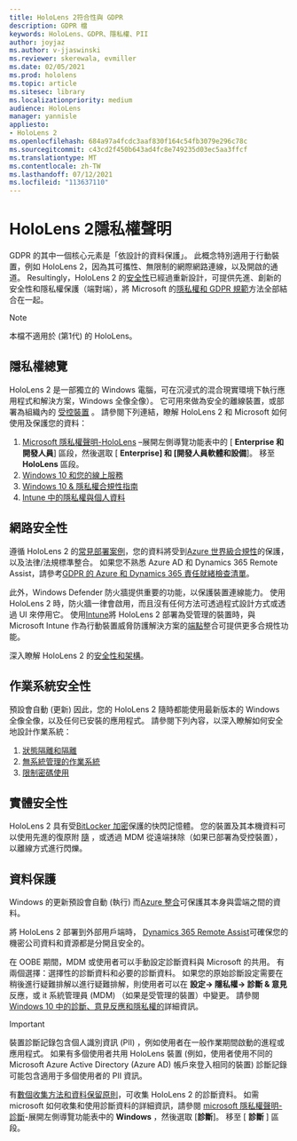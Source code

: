 ```yaml
---
title: HoloLens 2符合性與 GDPR
description: GDPR 檔
keywords: HoloLens、GDPR、隱私權、PII
author: joyjaz
ms.author: v-jjaswinski
ms.reviewer: skerewala, evmiller
ms.date: 02/05/2021
ms.prod: hololens
ms.topic: article
ms.sitesec: library
ms.localizationpriority: medium
audience: HoloLens
manager: yannisle
appliesto:
- HoloLens 2
ms.openlocfilehash: 684a97a4fcdc3aaf830f164c54fb3079e296c78c
ms.sourcegitcommit: c43cd2f450b643ad4fc8e749235d03ec5aa3ffcf
ms.translationtype: MT
ms.contentlocale: zh-TW
ms.lasthandoff: 07/12/2021
ms.locfileid: "113637110"
---
```

# <a name="hololens-2-privacy-statement"></a>HoloLens 2隱私權聲明

GDPR 的其中一個核心元素是「依設計的資料保護」。 此概念特別適用于行動裝置，例如 HoloLens 2，因為其可攜性、無限制的網際網路連線，以及開啟的通道。 Resultingly，HoloLens 2 的[安全性](/hololens/security-architecture)已經過重新設計，可提供先進、創新的安全性和隱私權保護（端對端），將 Microsoft 的[隱私權和 GDPR 規範](https://privacy.microsoft.com/)方法全部結合在一起。

 >[!NOTE]
> 本檔不適用於 (第1代) 的 HoloLens。

## <a name="privacy-overview"></a>隱私權總覽

HoloLens 2 是一部獨立的 Windows 電腦，可在沉浸式的混合現實環境下執行應用程式和解決方案，Windows 全像全像）。 它可用來做為安全的離線裝置，或部署為組織內的 [受控裝置](/mem/intune/fundamentals/windows-holographic-for-business) 。 請參閱下列連結，瞭解 HoloLens 2 和 Microsoft 如何使用及保護您的資料：

1. [Microsoft 隱私權聲明-HoloLens](https://privacy.microsoft.com/privacystatement) –展開左側導覽功能表中的 [ **Enterprise 和開發人員**] 區段，然後選取 [ **Enterprise] 和 [開發人員軟體和設備**]。 移至 **HoloLens** 區段。
2. [Windows 10 和您的線上服務](https://privacy.microsoft.com/windows10privacy)
3. [Windows 10 & 隱私權合規性指南](/windows/privacy/windows-10-and-privacy-compliance)
4. [Intune 中的隱私權與個人資料](/mem/intune/protect/privacy-personal-data)

## <a name="network-security"></a>網路安全性
遵循 HoloLens 2 的[常見部署案例](/hololens/common-scenarios)，您的資料將受到[Azure 世界級合規性](/azure/compliance/)的保護，以及法律/法規標準整合。 如果您不熟悉 Azure AD 和 Dynamics 365 Remote Assist，請參考[GDPR 的 Azure 和 Dynamics 365 責任就緒檢查清單](/compliance/regulatory/gdpr-arc-azure-dynamics)。

此外，Windows Defender 防火牆提供重要的功能，以保護裝置連線能力。 使用 HoloLens 2 時，防火牆一律會啟用，而且沒有任何方法可透過程式設計方式或透過 UI 來停用它。 使用[Intune](/mem/intune/protect/device-compliance-get-started)將 HoloLens 2 部署為受管理的裝置時，與 Microsoft Intune 作為行動裝置威脅防護解決方案的[端點](/mem/intune/protect/advanced-threat-protection)整合可提供更多合規性功能。

深入瞭解 HoloLens 2 的[安全性和架構](/hololens/security-architecture)。

## <a name="os-security"></a>作業系統安全性
預設會自動 (更新) 因此，您的 HoloLens 2 隨時都能使用最新版本的 Windows 全像全像，以及任何已安裝的應用程式。 請參閱下列內容，以深入瞭解如何安全地設計作業系統：

1. [狀態隔離和隔離](/hololens/security-state-separation-isolation)
1. [無系統管理的作業系統](/hololens/security-adminless-os)
1. [限制密碼使用](/hololens/security-limiting-password-use)

## <a name="physical-security"></a>實體安全性
HoloLens 2 具有受[BitLocker 加密](/hololens/security-encryption-data-protection)保護的快閃記憶體。 您的裝置及其本機資料可以使用先進的復原附 [隨](https://www.microsoft.com/p/advanced-recovery-companion/9p74z35sfrs8#activetab=pivot:overviewtab) ，或透過 MDM 從遠端抹除（如果已部署為受控裝置），以離線方式進行閃爍。

## <a name="data-protection"></a>資料保護
Windows 的更新預設會自動 (執行) 而[Azure 整合](/hololens/security-encryption-data-protection#Azure-integration)可保護其本身與雲端之間的資料。

將 HoloLens 2 部署到外部用戶端時， [Dynamics 365 Remote Assist](/hololens/hololens2-deployment-guide)可確保您的機密公司資料和資源都是分開且安全的。

在 OOBE 期間，MDM 或使用者可以手動設定診斷資料與 Microsoft 的共用。 有兩個選擇：選擇性的診斷資料和必要的診斷資料。 如果您的原始診斷設定需要在稍後進行疑難排解以進行疑難排解，則使用者可以在 **設定-> 隱私權-> 診斷 & 意見** 反應，或 it 系統管理員 (MDM) （如果是受管理的裝置）中變更。 請參閱[Windows 10 中的診斷、意見反應和隱私權的](https://support.microsoft.com/windows/diagnostics-feedback-and-privacy-in-windows-10-28808a2b-a31b-dd73-dcd3-4559a5199319)詳細資訊。

> [!Important]
> 裝置診斷記錄包含個人識別資訊 (PII) ，例如使用者在一般作業期間啟動的進程或應用程式。 如果有多個使用者共用 HoloLens 裝置 (例如，使用者使用不同的 Microsoft Azure Active Directory (Azure AD) 帳戶來登入相同的裝置) 診斷記錄可能包含適用于多個使用者的 PII 資訊。

有[數個收集方法和資料保留原則](/hololens/hololens-diagnostic-logs)，可收集 HoloLens 2 的診斷資料。  如需 microsoft 如何收集和使用診斷資料的詳細資訊，請參閱 [microsoft 隱私權聲明-診斷](https://privacy.microsoft.com/privacystatement)-展開左側導覽功能表中的 **Windows** ，然後選取 [**診斷**]。 移至 [ **診斷** ] 區段。
